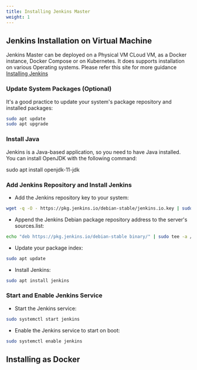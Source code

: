 ```yaml
---
title: Installing Jenkins Master
weight: 1
---
```

## Jenkins Installation on Virtual Machine

Jenkins Master can be deployed on a Physical VM CLoud VM, as a Docker instance, Docker Compose or on Kubernetes. It does supports installation on various Operating systems.
Please refer this site for more guidance [Installing Jenkins](https://www.jenkins.io/doc/book/installing/)

### Update System Packages (Optional)
It's a good practice to update your system's package repository and installed packages:
```bash
sudo apt update
sudo apt upgrade
```
### Install Java
Jenkins is a Java-based application, so you need to have Java installed. You can install OpenJDK with the following command:

sudo apt install openjdk-11-jdk

### Add Jenkins Repository and Install Jenkins
- Add the Jenkins repository key to your system:

```bash
wget -q -O - https://pkg.jenkins.io/debian-stable/jenkins.io.key | sudo apt-key add -
```

- Append the Jenkins Debian package repository address to the server's sources.list:

```bash
echo "deb https://pkg.jenkins.io/debian-stable binary/" | sudo tee -a /etc/apt/sources.list
```

- Update your package index:

```bash
sudo apt update
```

- Install Jenkins:

```bash
sudo apt install jenkins
```

### Start and Enable Jenkins Service

- Start the Jenkins service:

```bash
sudo systemctl start jenkins
```

- Enable the Jenkins service to start on boot:

```bash
sudo systemctl enable jenkins
```

## Installing as Docker 